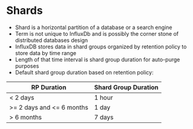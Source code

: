 # Shards

* Shard is a horizontal partition of a database or a search engine
* Term is not unique to InfluxDb and is possibly the corner stone of distributed databases design
* InfluxDB stores data in shard groups organized by retention policy to store data by time range
* Length of that time interval is shard group duration for auto-purge purposes  
* Default shard group duration based on retention policy:

| RP Duration | Shard Group Duration |
| --- | --- |
| < 2 days | 1 hour |
| >= 2 days and <= 6 months | 1 day |
| > 6 months | 7 days |
